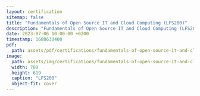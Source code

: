 ```yaml
---
layout: certification
sitemap: false
title: "Fundamentals of Open Source IT and Cloud Computing (LFS200)"
description: "Fundamentals of Open Source IT and Cloud Computing (LFS200)"
date: 2023-07-06 10:00:00 +0200
timestamp: 1688630400
pdf:
  path: assets/pdf/certifications/fundamentals-of-open-source-it-and-cloud-computing-lfs200.pdf
image:
  path: assets/img/certifications/fundamentals-of-open-source-it-and-cloud-computing-lfs200.webp
  width: 789
  height: 619
  caption: "LFS200"
  object-fit: cover
---
```


